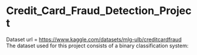 # Credit_Card_Fraud_Detection_Project
Dataset url = https://www.kaggle.com/datasets/mlg-ulb/creditcardfraud The dataset used for this project consists of a binary classification system:
